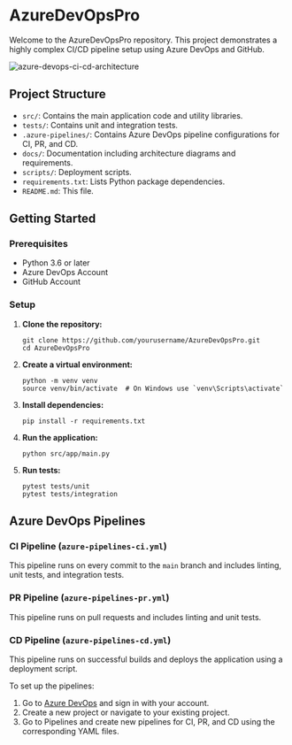 # AzureDevOpsPro

Welcome to the AzureDevOpsPro repository. This project demonstrates a highly complex CI/CD pipeline setup using Azure DevOps and GitHub.

![azure-devops-ci-cd-architecture](https://github.com/user-attachments/assets/2f672f3c-c696-4041-a9b5-187e3a3e7ae4)

## Project Structure

- `src/`: Contains the main application code and utility libraries.
- `tests/`: Contains unit and integration tests.
- `.azure-pipelines/`: Contains Azure DevOps pipeline configurations for CI, PR, and CD.
- `docs/`: Documentation including architecture diagrams and requirements.
- `scripts/`: Deployment scripts.
- `requirements.txt`: Lists Python package dependencies.
- `README.md`: This file.

## Getting Started

### Prerequisites

- Python 3.6 or later
- Azure DevOps Account
- GitHub Account

### Setup

1. **Clone the repository:**

    ```
    git clone https://github.com/yourusername/AzureDevOpsPro.git
    cd AzureDevOpsPro
    ```

2. **Create a virtual environment:**

    ```
    python -m venv venv
    source venv/bin/activate  # On Windows use `venv\Scripts\activate`
    ```

3. **Install dependencies:**

    ```
    pip install -r requirements.txt
    ```

4. **Run the application:**

    ```
    python src/app/main.py
    ```

5. **Run tests:**

    ```
    pytest tests/unit
    pytest tests/integration
    ```

## Azure DevOps Pipelines

### CI Pipeline (`azure-pipelines-ci.yml`)

This pipeline runs on every commit to the `main` branch and includes linting, unit tests, and integration tests.

### PR Pipeline (`azure-pipelines-pr.yml`)

This pipeline runs on pull requests and includes linting and unit tests.

### CD Pipeline (`azure-pipelines-cd.yml`)

This pipeline runs on successful builds and deploys the application using a deployment script.

To set up the pipelines:

1. Go to [Azure DevOps](https://dev.azure.com/) and sign in with your account.
2. Create a new project or navigate to your existing project.
3. Go to Pipelines and create new pipelines for CI, PR, and CD using the corresponding YAML files.
